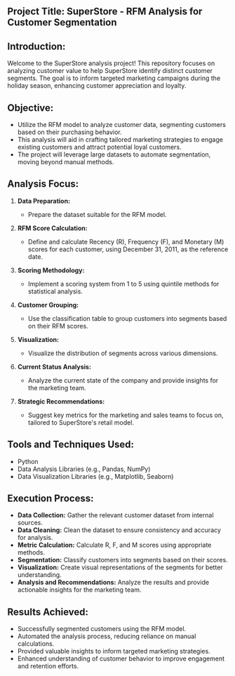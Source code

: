 
## Project Title: SuperStore - RFM Analysis for Customer Segmentation

## Introduction:

Welcome to the SuperStore analysis project! This repository focuses on analyzing customer value to help SuperStore identify distinct customer segments. The goal is to inform targeted marketing campaigns during the holiday season, enhancing customer appreciation and loyalty.

## Objective:
- Utilize the RFM model to analyze customer data, segmenting customers based on their purchasing behavior. 
- This analysis will aid in crafting tailored marketing strategies to engage existing customers and attract potential loyal customers. 
- The project will leverage large datasets to automate segmentation, moving beyond manual methods.

## Analysis Focus:

1. **Data Preparation:**
   - Prepare the dataset suitable for the RFM model.
  
2. **RFM Score Calculation:**
   - Define and calculate Recency (R), Frequency (F), and Monetary (M) scores for each customer, using December 31, 2011, as the reference date.

3. **Scoring Methodology:**
   - Implement a scoring system from 1 to 5 using quintile methods for statistical analysis.

4. **Customer Grouping:**
   - Use the classification table to group customers into segments based on their RFM scores.

5. **Visualization:**
   - Visualize the distribution of segments across various dimensions.

6. **Current Status Analysis:**
   - Analyze the current state of the company and provide insights for the marketing team.

7. **Strategic Recommendations:**
   - Suggest key metrics for the marketing and sales teams to focus on, tailored to SuperStore's retail model.

## Tools and Techniques Used:

- Python
- Data Analysis Libraries (e.g., Pandas, NumPy)
- Data Visualization Libraries (e.g., Matplotlib, Seaborn)

## Execution Process:
- **Data Collection:** Gather the relevant customer dataset from internal sources.
- **Data Cleaning:** Clean the dataset to ensure consistency and accuracy for analysis.
- **Metric Calculation:** Calculate R, F, and M scores using appropriate methods.
- **Segmentation:** Classify customers into segments based on their scores.
- **Visualization:** Create visual representations of the segments for better understanding.
- **Analysis and Recommendations:** Analyze the results and provide actionable insights for the marketing team.

## Results Achieved:
- Successfully segmented customers using the RFM model.
- Automated the analysis process, reducing reliance on manual calculations.
- Provided valuable insights to inform targeted marketing strategies.
- Enhanced understanding of customer behavior to improve engagement and retention efforts.
